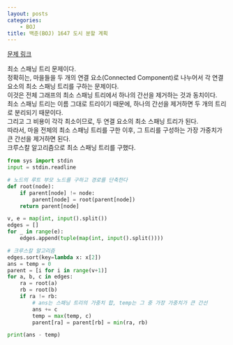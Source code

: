 ```yaml
---
layout: posts
categories:
    - BOJ
title: 백준(BOJ) 1647 도시 분할 계획
---
```


[문제 링크](https://www.acmicpc.net/problem/1647)

최소 스패닝 트리 문제이다.  
정확히는, 마을들을 두 개의 연결 요소(Connected Component)로 나누어서 각 연결 요소의 최소 스패닝 트리를 구하는 문제이다.  
이것은 전체 그래프의 최소 스패닝 트리에서 하나의 간선을 제거하는 것과 동치이다.  
최소 스패닝 트리는 이름 그대로 트리이기 때문에, 하나의 간선을 제거하면 두 개의 트리로 분리되기 때문이다.  
그리고 그 비용이 각각 최소이므로, 두 연결 요소의 최소 스패닝 트리가 된다.  
따라서, 마을 전체의 최소 스패닝 트리를 구한 이후, 그 트리를 구성하는 가장 가중치가 큰 간선을 제거하면 된다.  
크루스칼 알고리즘으로 최소 스패닝 트리를 구했다.

```python
from sys import stdin
input = stdin.readline

# 노드의 루트 부모 노드를 구하고 경로를 단축한다
def root(node):
    if parent[node] != node:
        parent[node] = root(parent[node])
    return parent[node]

v, e = map(int, input().split())
edges = []
for _ in range(e):
    edges.append(tuple(map(int, input().split())))

# 크루스칼 알고리즘
edges.sort(key=lambda x: x[2])
ans = temp = 0
parent = [i for i in range(v+1)]
for a, b, c in edges:
    ra = root(a)
    rb = root(b)
    if ra != rb:
        # ans는 스패닝 트리의 가중치 합, temp는 그 중 가장 가중치가 큰 간선
        ans += c
        temp = max(temp, c)
        parent[ra] = parent[rb] = min(ra, rb)

print(ans - temp)
```
